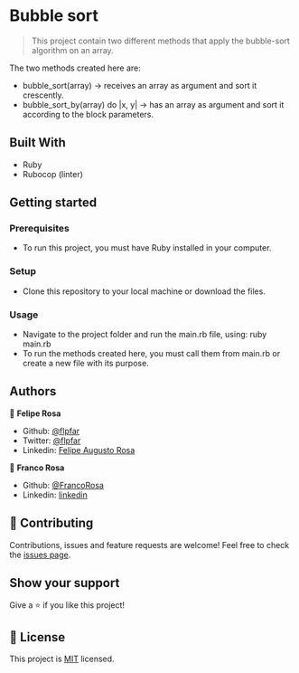 # Bubble sort

> This project contain two different methods that apply the bubble-sort algorithm on an array.

The two methods created here are:
- bubble_sort(array) -> receives an array as argument and sort it crescently.
- bubble_sort_by(array) do |x, y| -> has an array as argument and sort it according to the block parameters.

## Built With

- Ruby
- Rubocop (linter)

## Getting started

### Prerequisites
- To run this project, you must have Ruby installed in your computer.

### Setup
- Clone this repository to your local machine or download the files.

### Usage
- Navigate to the project folder and run the main.rb file, using: ruby main.rb
- To run the methods created here, you must call them from main.rb or create a new file with its purpose.

## Authors

👤 **Felipe Rosa**

- Github: [@flpfar](https://github.com/flpfar)
- Twitter: [@flpfar](https://twitter.com/flpfar)
- Linkedin: [Felipe Augusto Rosa](https://www.linkedin.com/in/felipe-augusto-rosa-7b96a4b1) 

👤 **Franco Rosa**

- Github: [@FrancoRosa](https://github.com/FrancoRosa)
- Linkedin: [linkedin](https://www.linkedin.com/in/franco-rosa-79972119b)

## 🤝 Contributing

Contributions, issues and feature requests are welcome!
Feel free to check the [issues page](issues/).

## Show your support

Give a ⭐️ if you like this project!

## 📝 License

This project is [MIT](lic.url) licensed.

